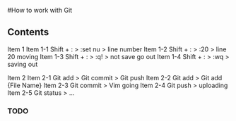 #How to work with Git

## Contents

Item 1
	Item 1-1 Shift + : > :set nu > line number
	Item 1-2 Shift + : > :20 > line 20 moving
	Item 1-3 Shift + : > :q! > not save go out
	Item 1-4 Shift + : > :wq > saving out

Item 2
	Item 2-1 Git add > Git commit > Git push
	Item 2-2 Git add > Git add {File Name}
	Item 2-3 Git commit > Vim going
	Item 2-4 Git push > uploading
	Item 2-5 Git status > ...

### TODO
